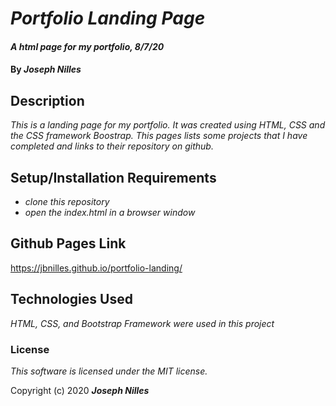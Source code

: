 # _Portfolio Landing Page_

#### _A html page for my portfolio, 8/7/20_

#### By _**Joseph Nilles**_

## Description

_This is a landing page for my portfolio. It was created using HTML, CSS and the CSS framework Boostrap. This pages lists some projects that I have completed and links to their repository on github._

## Setup/Installation Requirements

* _clone this repository_
* _open the index.html in a browser window_



## Github Pages Link

https://jbnilles.github.io/portfolio-landing/ 

## Technologies Used

_HTML, CSS, and Bootstrap Framework were used in this project_

### License

*This software is licensed under the MIT license.*

Copyright (c) 2020 **_Joseph Nilles_**